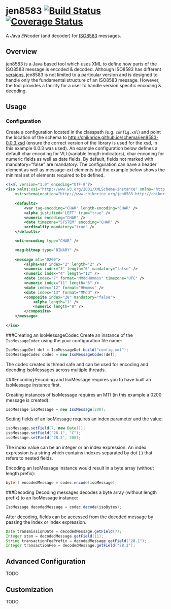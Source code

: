 # jen8583 [![Build Status](https://travis-ci.org/chiknrice/jen8583.svg?branch=master)](https://travis-ci.org/chiknrice/jen8583) [![Coverage Status](https://coveralls.io/repos/chiknrice/jen8583/badge.svg?branch=master&service=github)](https://coveralls.io/github/chiknrice/jen8583?branch=master) 
A *J*ava *EN*coder (and decoder) for [ISO8583](http://en.wikipedia.org/wiki/ISO_8583) messages.

## Overview
jen8583 is a Java based tool which uses XML to define how parts of the ISO8583 message is encoded & decoded. Although ISO8583 has different [versions](http://en.wikipedia.org/wiki/ISO_8583#ISO_8583_version), jen8583 is not limited to a particular version and is designed to handle only the fundamental structure of an ISO8583 message.  However, the tool provides a facility for a user to handle version specific encoding & decoding.

## Usage

### Configuration
Create a configuration located in the classpath (e.g. `config.xml`) and point the location of the schema to http://chiknrice.github.io/schema/jen8583-0.0.3.xsd (ensure the correct version of the library is used for the xsd, in this example 0.0.3 was used).  An example configuration below defines a default char encoding for VLI (variable length indicators), char encoding for numeric fields as well as date fields.  By default, fields not marked with mandatory="false" are mandatory.  The configuration can have a header element as well as message-ext elements but the example below shows the minimal set of elements required to be defined.

```xml
<?xml version="1.0" encoding="UTF-8"?>
<iso xmlns:xsi="http://www.w3.org/2001/XMLSchema-instance" xmlns="http://www.chiknrice.org/jen8583"
    xsi:schemaLocation="http://www.chiknrice.org/jen8583 http://chiknrice.github.io/schema/jen8583-0.0.3.xsd">
    
    <defaults>
        <var tag-encoding="CHAR" length-encoding="CHAR" />
        <alpha justified="LEFT" trim="true" />
        <numeric encoding="CHAR" />
        <date timezone="SYSTEM" encoding="CHAR" />
        <ordinality mandatory="true" />
    </defaults>

    <mti-encoding type="CHAR" />

    <msg-bitmap type="BINARY" />
    
    <message mti="0200">
        <alpha-var index="2" length="2" />
        <numeric index="3" length="6" mandatory="false" />
        <numeric index="4" length="12" />
        <date index="7" format="MMddHHmmss" timezone="UTC" />
        <numeric index="11" length="6" />
        <date index="12" format="HHmmss" />
        <date index="13" format="MMdd" />
        <composite index="28" mandatory="false">
            <alpha length="1" />
            <numeric length="8" />
        </composite>
    </message>
    
</iso>
```

###Creating an IsoMessageCodec
Create an instance of the `IsoMessageCodec` using the your configuration file name:

```java
IsoMessageDef def = IsoMessageDef.build("config.xml");
IsoMessageCodec codec = new IsoMessageCodec(def);
```

The codec created is thread safe and can be used for encoding and decoding IsoMessages across multiple threads.

###Encoding
Encoding and IsoMessage requires you to have built an IsoMessage instance first.

Creating instances of IsoMessage requires an MTI (in this example a 0200 message is created):
```java
IsoMessage isoMessage = new IsoMessage(200);
```

Setting fields of an IsoMessage requires an index parameter and the value:
```java
isoMessage.setField(7, new Date());
isoMessage.setField("28.1", "C");
isoMessage.setField("28.2", 200);
```

The index value can be an integer or an index expression.  An index expression is a string which contains indexes separated by dot (.) that refers to nested fields.

Encoding an IsoMessage instance would result in a byte array (without length prefix):
```java
byte[] encodedMessage = codec.encode(isoMessage);
```

###Decoding
Decoding messages decodes a byte array (without length prefix) to an IsoMessage instance:
```java
IsoMessage decodedMessage = codec.decode(isoBytes);
```

After decoding, fields can be accessed from the decoded message by passing the index or index expression.
```java
Date transmissionDate = decodedMessage.getField(7);
Integer stan = decodedMessage.getField(11);
String transactionFeePrefix = decodedMessage.getField("28.1");
Integer transactionFee = decodedMessage.getField("28.2");
```

## Advanced Configuration
TODO

## Customization
TODO
